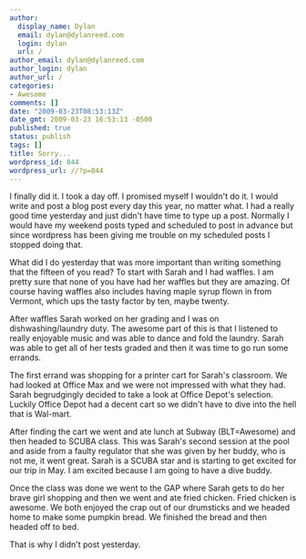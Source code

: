 ```yaml
---
author:
  display_name: Dylan
  email: dylan@dylanreed.com
  login: dylan
  url: /
author_email: dylan@dylanreed.com
author_login: dylan
author_url: /
categories:
- Awesome
comments: []
date: "2009-03-23T08:53:13Z"
date_gmt: 2009-03-23 16:53:13 -0500
published: true
status: publish
tags: []
title: Sorry...
wordpress_id: 844
wordpress_url: //?p=844
---
```


I finally did it. I took a day off. I promised myself I wouldn't do it. I would write and post a blog post every day this year, no matter what. I had a really good time yesterday and just didn't have time to type up a post. Normally I would have my weekend posts typed and scheduled to post in advance but since wordpress has been giving me trouble on my scheduled posts I stopped doing that.

What did I do yesterday that was more important than writing something that the fifteen of you read? To start with Sarah and I had waffles. I am pretty sure that none of you have had her waffles but they are amazing. Of course having waffles also includes having maple syrup flown in from Vermont, which ups the tasty factor by ten, maybe twenty.

After waffles Sarah worked on her grading and I was on dishwashing/laundry duty. The awesome part of this is that I listened to really enjoyable music and was able to dance and fold the laundry. Sarah was able to get all of her tests graded and then it was time to go run some errands.

The first errand was shopping for a printer cart for Sarah's classroom. We had looked at Office Max and we were not impressed with what they had. Sarah begrudgingly decided to take a look at Office Depot's selection. Luckily Office Depot had a decent cart so we didn't have to dive into the hell that is Wal-mart.

After finding the cart we went and ate lunch at Subway (BLT=Awesome) and then headed to SCUBA class. This was Sarah's second session at the pool and aside from a faulty regulator that she was given by her buddy, who is not me, it went great. Sarah is a SCUBA star and is starting to get excited for our trip in May. I am excited because I am going to have a dive buddy.

Once the class was done we went to the GAP where Sarah gets to do her brave girl shopping and then we went and ate fried chicken. Fried chicken is awesome. We both enjoyed the crap out of our drumsticks and we headed home to make some pumpkin bread. We finished the bread and then headed off to bed.

That is why I didn't post yesterday.
